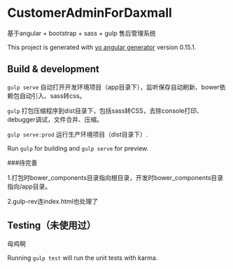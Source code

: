 # CustomerAdminForDaxmall

基于angular + bootstrap + sass + gulp 售后管理系统

This project is generated with [yo angular generator](https://github.com/yeoman/generator-angular)
version 0.15.1.

## Build & development

`gulp serve` 自动打开开发环境项目（app目录下），监听保存自动刷新、bower依赖包自动引入、sass转css。

`gulp` 打包压缩程序到dist目录下，包括sass转CSS，去除console打印、debugger调试，文件合并、压缩。

`gulp serve:prod` 运行生产环境项目（dist目录下）.

Run `gulp` for building and `gulp serve` for preview.

###待完善

1.打包时bower_components目录指向根目录，开发时bower_components目录指向/app目录。

2.gulp-rev连index.html也处理了

## Testing（未使用过）

母鸡啊

Running `gulp test` will run the unit tests with karma.
